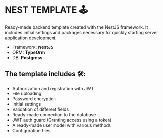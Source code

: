 # NEST TEMPLATE 🕹

Ready-made backend template created with the NestJS framework. It includes initial settings and packages necessary for quickly starting server application development.

- Framework: **NestJS**
- ORM: **TypeOrm**
- DB: **Postgress**

## The template includes 🛠:
- Authorization and registration with JWT
- File uploading
- Password encryption
- Initial settings
- Validation of different fields
- Ready-made connection to the database
- JWT auth guard (Granting access using a token)
- A ready-made user model with various methods
- Configuration files